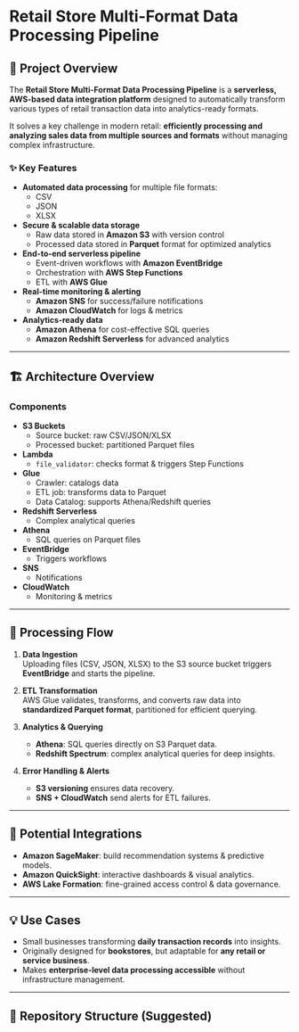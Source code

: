 # Retail Store Multi-Format Data Processing Pipeline

## 📌 Project Overview
The **Retail Store Multi-Format Data Processing Pipeline** is a **serverless, AWS-based data integration platform** designed to automatically transform various types of retail transaction data into analytics-ready formats.  

It solves a key challenge in modern retail: **efficiently processing and analyzing sales data from multiple sources and formats** without managing complex infrastructure.

### ✨ Key Features
- **Automated data processing** for multiple file formats:
  - CSV
  - JSON
  - XLSX
- **Secure & scalable data storage**
  - Raw data stored in **Amazon S3** with version control
  - Processed data stored in **Parquet** format for optimized analytics
- **End-to-end serverless pipeline**
  - Event-driven workflows with **Amazon EventBridge**
  - Orchestration with **AWS Step Functions**
  - ETL with **AWS Glue**
- **Real-time monitoring & alerting**
  - **Amazon SNS** for success/failure notifications
  - **Amazon CloudWatch** for logs & metrics
- **Analytics-ready data**
  - **Amazon Athena** for cost-effective SQL queries
  - **Amazon Redshift Serverless** for advanced analytics

---

## 🏗️ Architecture Overview
### Components
- **S3 Buckets**
  - Source bucket: raw CSV/JSON/XLSX
  - Processed bucket: partitioned Parquet files
- **Lambda**
  - `file_validator`: checks format & triggers Step Functions
- **Glue**
  - Crawler: catalogs data
  - ETL job: transforms data to Parquet
  - Data Catalog: supports Athena/Redshift queries
- **Redshift Serverless**
  - Complex analytical queries
- **Athena**
  - SQL queries on Parquet files
- **EventBridge**
  - Triggers workflows
- **SNS**
  - Notifications
- **CloudWatch**
  - Monitoring & metrics

---

## 🔄 Processing Flow
1. **Data Ingestion**  
   Uploading files (CSV, JSON, XLSX) to the S3 source bucket triggers **EventBridge** and starts the pipeline.  

2. **ETL Transformation**  
   AWS Glue validates, transforms, and converts raw data into **standardized Parquet format**, partitioned for efficient querying.  

3. **Analytics & Querying**  
   - **Athena**: SQL queries directly on S3 Parquet data.  
   - **Redshift Spectrum**: complex analytical queries for deep insights.  

4. **Error Handling & Alerts**  
   - **S3 versioning** ensures data recovery.  
   - **SNS + CloudWatch** send alerts for ETL failures.  

---

## 🚀 Potential Integrations
- **Amazon SageMaker**: build recommendation systems & predictive models.  
- **Amazon QuickSight**: interactive dashboards & visual analytics.  
- **AWS Lake Formation**: fine-grained access control & data governance.  

---

## 💡 Use Cases
- Small businesses transforming **daily transaction records** into insights.  
- Originally designed for **bookstores**, but adaptable for **any retail or service business**.  
- Makes **enterprise-level data processing accessible** without infrastructure management.  

---

## 📂 Repository Structure (Suggested)

